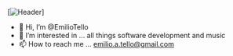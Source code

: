 [![Header](https://raw.githubusercontent.com/EmilioTello/<OWNER>/<OWNER>/readme_header.png "Header")]
- 👋 Hi, I’m @EmilioTello
- 👀 I’m interested in ... all things software development and music
- 📫 How to reach me ... emilio.a.tello@gmail.com

<!---
EmilioTello/EmilioTello is a ✨ special ✨ repository because its `README.md` (this file) appears on your GitHub profile.
You can click the Preview link to take a look at your changes.
--->
